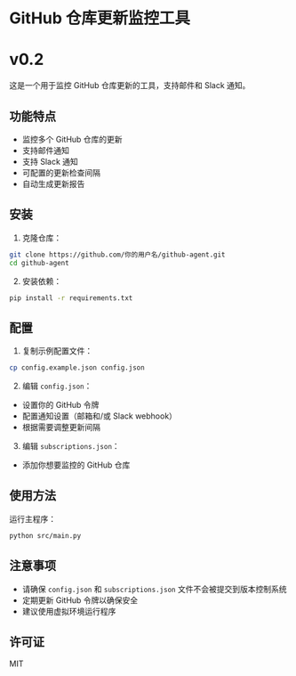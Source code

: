# GitHub 仓库更新监控工具
# v0.2





这是一个用于监控 GitHub 仓库更新的工具，支持邮件和 Slack 通知。

## 功能特点

- 监控多个 GitHub 仓库的更新
- 支持邮件通知
- 支持 Slack 通知
- 可配置的更新检查间隔
- 自动生成更新报告

## 安装

1. 克隆仓库：
```bash
git clone https://github.com/你的用户名/github-agent.git
cd github-agent
```

2. 安装依赖：
```bash
pip install -r requirements.txt
```

## 配置

1. 复制示例配置文件：
```bash
cp config.example.json config.json
```

2. 编辑 `config.json`：
- 设置你的 GitHub 令牌
- 配置通知设置（邮箱和/或 Slack webhook）
- 根据需要调整更新间隔

3. 编辑 `subscriptions.json`：
- 添加你想要监控的 GitHub 仓库

## 使用方法

运行主程序：
```bash
python src/main.py
```

## 注意事项

- 请确保 `config.json` 和 `subscriptions.json` 文件不会被提交到版本控制系统
- 定期更新 GitHub 令牌以确保安全
- 建议使用虚拟环境运行程序

## 许可证

MIT

